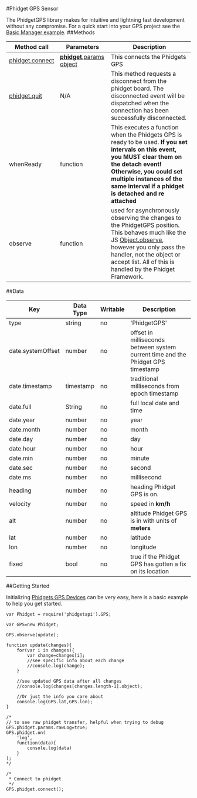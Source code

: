 #Phidget GPS Sensor

The PhidgetGPS library makes for intuitive and lightning fast development without any compromise. For a quick start into your GPS project see the [Basic Manager example](https://github.com/RIAEvangelist/node-phidget-API/blob/master/examples/GPS.js).
##Methods

|Method call|Parameters|Description|
|---|---|---|
|[phidget.connect](https://github.com/RIAEvangelist/node-phidget-API/blob/master/docs/Phidget.md#connecting--phidgetparams)|[__phidget__.params object](https://github.com/RIAEvangelist/node-phidget-API/blob/master/docs/Phidget.md#connecting--phidgetparams)|This connects the Phidgets GPS |
|[phidget.quit](https://github.com/RIAEvangelist/node-phidget-API/blob/master/docs/Phidget.md#methods)|N/A |This method requests a disconnect from the phidget board.  The disconnected event will be dispatched when the connection has been successfully disconnected. |
|whenReady|function|This executes a function when the Phidgets GPS is ready to be used. __If you set intervals on this event, you MUST clear them on the detach event! Otherwise, you could set multiple instances of the same interval if a phidget is detached and re attached__|
|observe|function|used for asynchronously observing the changes to the PhidgetGPS position. This behaves much like the JS [Object.observe](https://developer.mozilla.org/en-US/docs/Web/JavaScript/Reference/Global_Objects/Object/observe), however you only pass the handler, not the object or accept list. All of this is handled by the Phidget Framework.|

##Data

|Key|Data Type|Writable|Description|
|---|---|---|---|
|type|string|no|'PhidgetGPS'|
|date.systemOffset|number|no|offset in milliseconds between system current time and the Phidget GPS timestamp |
|date.timestamp|timestamp|no|traditional milliseconds from epoch timestamp|
|date.full|String|no|full local date and time|
|date.year|number|no|year|
|date.month|number|no|month|
|date.day|number|no|day|
|date.hour|number|no|hour|
|date.min|number|no|minute|
|date.sec|number|no|second|
|date.ms|number|no|millisecond|
|heading|number|no|heading Phidget GPS is on.|
|velocity|number|no|speed in __km/h__ |
|alt|number|no|altitude Phidget GPS is in with units of __meters__|
|lat|number|no|latitude|
|lon|number|no|longitude|
|fixed|bool|no|true if the Phidget GPS has gotten a fix on its location|

##Getting Started

Initializing [Phidgets GPS Devices](http://www.phidgets.com/products.php?category=5) can be very easy, here is a basic example to help you get started.

    var Phidget = require('phidgetapi').GPS;

    var GPS=new Phidget;

    GPS.observe(update);

    function update(changes){
        for(var i in changes){
            var change=changes[i];
            //see specific info about each change
            //console.log(change);
        }

        //see updated GPS data after all changes
        //console.log(changes[changes.length-1].object);

        //Or just the info you care about
        console.log(GPS.lat,GPS.lon);
    }

    /*
    // to see raw phidget transfer, helpful when trying to debug
    GPS.phidget.params.rawLog=true;
    GPS.phidget.on(
        'log',
        function(data){
            console.log(data)
        }
    );
    */

    /*
     * Connect to phidget
     */
    GPS.phidget.connect();
